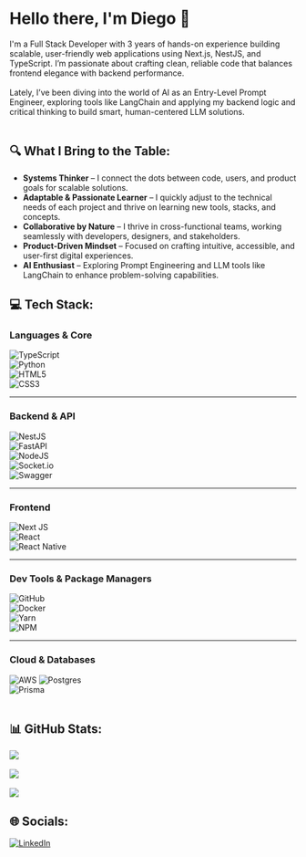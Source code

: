 # Hello there, I'm Diego 🌌
I'm a Full Stack Developer with 3 years of hands-on experience building scalable, user-friendly web applications using Next.js, NestJS, and TypeScript. I’m passionate about crafting clean, reliable code that balances frontend elegance with backend performance.<br><br>Lately, I’ve been diving into the world of AI as an Entry-Level Prompt Engineer, exploring tools like LangChain and applying my backend logic and critical thinking to build smart, human-centered LLM solutions.<br><br>

## 🔍 What I Bring to the Table:

- **Systems Thinker** – I connect the dots between code, users, and product goals for scalable solutions.
- **Adaptable & Passionate Learner** – I quickly adjust to the technical needs of each project and thrive on learning new tools, stacks, and concepts.
- **Collaborative by Nature** – I thrive in cross-functional teams, working seamlessly with developers, designers, and stakeholders.
- **Product-Driven Mindset** – Focused on crafting intuitive, accessible, and user-first digital experiences.
- **AI Enthusiast** – Exploring Prompt Engineering and LLM tools like LangChain to enhance problem-solving capabilities.


## 💻 Tech Stack:
### Languages & Core

![TypeScript](https://img.shields.io/badge/typescript-%23007ACC.svg?style=for-the-badge&logo=typescript&logoColor=white)  
![Python](https://img.shields.io/badge/python-3670A0?style=for-the-badge&logo=python&logoColor=ffdd54)  
![HTML5](https://img.shields.io/badge/html5-%23E34F26.svg?style=for-the-badge&logo=html5&logoColor=white)  
![CSS3](https://img.shields.io/badge/css3-%231572B6.svg?style=for-the-badge&logo=css3&logoColor=white)

---

### Backend & API

![NestJS](https://img.shields.io/badge/nestjs-%23E0234E.svg?style=for-the-badge&logo=nestjs&logoColor=white)  
![FastAPI](https://img.shields.io/badge/FastAPI-005571?style=for-the-badge&logo=fastapi)  
![NodeJS](https://img.shields.io/badge/node.js-6DA55F?style=for-the-badge&logo=node.js&logoColor=white)  
![Socket.io](https://img.shields.io/badge/Socket.io-black?style=for-the-badge&logo=socket.io&badgeColor=010101)  
![Swagger](https://img.shields.io/badge/-Swagger-%23Clojure?style=for-the-badge&logo=swagger&logoColor=white)

---

### Frontend

![Next JS](https://img.shields.io/badge/Next-black?style=for-the-badge&logo=next.js&logoColor=white)  
![React](https://img.shields.io/badge/react-%2320232a.svg?style=for-the-badge&logo=react&logoColor=%2361DAFB)  
![React Native](https://img.shields.io/badge/react_native-%2320232a.svg?style=for-the-badge&logo=react&logoColor=%2361DAFB)

---

### Dev Tools & Package Managers

![GitHub](https://img.shields.io/badge/github-%23121011.svg?style=for-the-badge&logo=github&logoColor=white)  
![Docker](https://img.shields.io/badge/docker-%230db7ed.svg?style=for-the-badge&logo=docker&logoColor=white)  
![Yarn](https://img.shields.io/badge/yarn-%232C8EBB.svg?style=for-the-badge&logo=yarn&logoColor=white)  
![NPM](https://img.shields.io/badge/NPM-%23CB3837.svg?style=for-the-badge&logo=npm&logoColor=white)

---

### Cloud & Databases

![AWS](https://img.shields.io/badge/AWS-%23FF9900.svg?style=for-the-badge&logo=amazon-aws&logoColor=white)
![Postgres](https://img.shields.io/badge/postgres-%23316192.svg?style=for-the-badge&logo=postgresql&logoColor=white)  
![Prisma](https://img.shields.io/badge/Prisma-3982CE?style=for-the-badge&logo=Prisma&logoColor=white)
<br><br>

## 📊 GitHub Stats:
![](https://github-readme-stats.vercel.app/api?username=dieglos18&theme=github_dark&hide_border=false&include_all_commits=false&count_private=false)<br/><br/>
![](https://nirzak-streak-stats.vercel.app/?user=dieglos18&theme=github_dark&hide_border=false)<br/><br/>
![](https://github-readme-stats.vercel.app/api/top-langs/?username=dieglos18&theme=github_dark&hide_border=false&include_all_commits=false&count_private=false&layout=compact)

## 🌐 Socials:
[![LinkedIn](https://img.shields.io/badge/LinkedIn-%230077B5.svg?logo=linkedin&logoColor=white)](https://linkedin.com/in/dieglos18)<br><br>
<!-- Proudly created with GPRM ( https://gprm.itsvg.in ) -->

